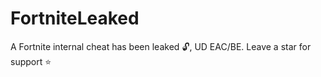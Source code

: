 # FortniteLeaked
A Fortnite internal cheat has been leaked 🔓, UD EAC/BE. Leave a star for support ⭐️
